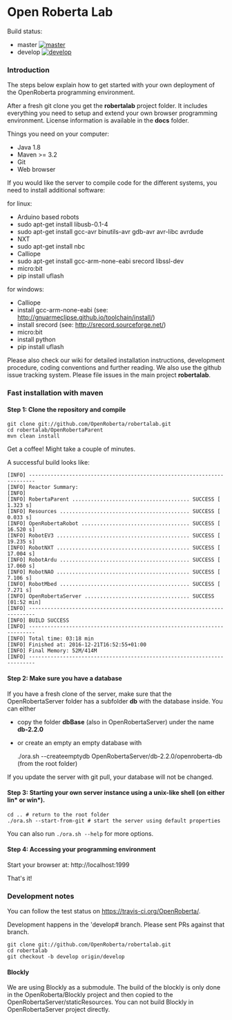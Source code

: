 Open Roberta Lab
================

Build status:

* master [![master](https://travis-ci.org/OpenRoberta/robertalab.svg?branch=master)](https://travis-ci.org/OpenRoberta/robertalab/builds)
* develop [![develop](https://travis-ci.org/OpenRoberta/robertalab.svg?branch=develop)](https://travis-ci.org/OpenRoberta/robertalab/builds)

### Introduction

The steps below explain how to get started with your own deployment of the
OpenRoberta programming environment.

After a fresh git clone you get the **robertalab** project folder.
It includes everything you need to setup and extend your own browser programming
environment. License information is available in the **docs** folder.

Things you need on your computer:

* Java 1.8
* Maven >= 3.2
* Git
* Web browser

If you would like the server to compile code for the different systems, you need to install additional software:

for linux:
* Arduino based robots
 * sudo apt-get install libusb-0.1-4
 * sudo apt-get install gcc-avr binutils-avr gdb-avr avr-libc avrdude
* NXT
 * sudo apt-get install nbc
* Calliope
 * sudo apt-get install gcc-arm-none-eabi srecord libssl-dev
* micro:bit
 * pip install uflash
 
for windows:
* Calliope
 * install gcc-arm-none-eabi (see: http://gnuarmeclipse.github.io/toolchain/install/)
 * install srecord (see: http://srecord.sourceforge.net/)
* micro:bit
 * install python
 * pip install uflash


Please also check our wiki for detailed installation instructions, development procedure, coding conventions and further reading. We also use the github issue tracking system. Please file issues in the main project **robertalab**.


### Fast installation with maven

#### Step 1: Clone the repository and compile

    git clone git://github.com/OpenRoberta/robertalab.git
    cd robertalab/OpenRobertaParent
    mvn clean install

Get a coffee! Might take a couple of minutes.

A successful build looks like:

    [INFO] ------------------------------------------------------------------------
    [INFO] Reactor Summary:
    [INFO] 
    [INFO] RobertaParent ...................................... SUCCESS [  1.323 s]
    [INFO] Resources .......................................... SUCCESS [  0.033 s]
    [INFO] OpenRobertaRobot ................................... SUCCESS [ 16.520 s]
    [INFO] RobotEV3 ........................................... SUCCESS [ 19.235 s]
    [INFO] RobotNXT ........................................... SUCCESS [ 17.004 s]
    [INFO] RobotArdu .......................................... SUCCESS [ 17.060 s]
    [INFO] RobotNAO ........................................... SUCCESS [  7.106 s]
    [INFO] RobotMbed .......................................... SUCCESS [  7.271 s]
    [INFO] OpenRobertaServer .................................. SUCCESS [01:52 min]
    [INFO] ------------------------------------------------------------------------
    [INFO] BUILD SUCCESS
    [INFO] ------------------------------------------------------------------------
    [INFO] Total time: 03:18 min
    [INFO] Finished at: 2016-12-21T16:52:55+01:00
    [INFO] Final Memory: 52M/414M
    [INFO] ------------------------------------------------------------------------
    
    
#### Step 2: Make sure you have a database
If you have a fresh clone of the server, make sure that the OpenRobertaServer folder has a subfolder **db** with the database inside. You can either 
* copy the folder **dbBase** (also in OpenRobertaServer) under the name **db-2.2.0**
* or create an empty an empty database with

    ./ora.sh --createemptydb OpenRobertaServer/db-2.2.0/openroberta-db (from the root folder)
    
If you update the server with git pull, your database will not be changed. 

#### Step 3: Starting your own server instance using a unix-like shell (on either lin* or win*).

    cd .. # return to the root folder
    ./ora.sh --start-from-git # start the server using default properties

You can also run `./ora.sh --help` for more options.

#### Step 4: Accessing your programming environment

Start your browser at: http://localhost:1999


That's it!

### Development notes

You can follow the test status on https://travis-ci.org/OpenRoberta/.

Development happens in the 'develop# branch. Please sent PRs against that
branch.

    git clone git://github.com/OpenRoberta/robertalab.git
    cd robertalab
    git checkout -b develop origin/develop

#### Blockly

We are using Blockly as a submodule. The build of the blockly is only done in
the OpenRoberta/Blockly project and then copied to the
OpenRobertaServer/staticResources. You can not build Blockly in
OpenRobertaServer project directly.


